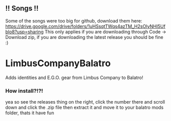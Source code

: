 ## !! Songs !!
Some of the songs were too big for github, download them here: https://drive.google.com/drive/folders/1uHSsqtTWqs4azTM_H2sOlyNHI5Ufblo8?usp=sharing
This only applies if you are downloading through Code -> Download zip, if you are downloading the latest release you should be fine :)
# LimbusCompanyBalatro
Adds identities and E.G.O. gear from Limbus Company to Balatro!

### How install?!?!
yea so see the releases thing on the right, click the number there and scroll down and click the .zip file then extract it and move it to your balatro mods folder, thats it have fun
